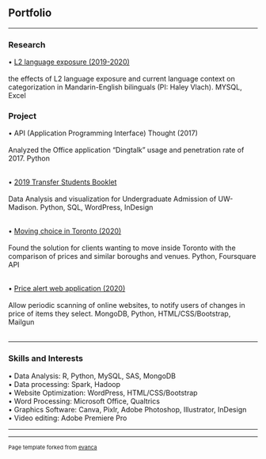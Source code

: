 ## Portfolio

---

### Research

• [L2 language exposure (2019-2020)](https://ugradsymposium.wisc.edu/wp-content/uploads/sites/454/2020/05/Zhou-and-Tong.pdf)
<br><br>
the effects of L2 language exposure and current language context on categorization in Mandarin-English bilinguals (PI: Haley Vlach). MYSQL, Excel



### Project

• API (Application Programming Interface) Thought (2017)
<br><br>
Analyzed the Office
application “Dingtalk” usage and penetration rate of 2017. Python
<br><br>

• [2019 Transfer Students Booklet](https://transfer.wisc.edu/transferstats/)
<br><br>
Data Analysis and visualization for
Undergraduate Admission of UW-Madison. Python, SQL, WordPress, InDesign
<br><br>

• [Moving choice in Toronto (2020)](https://www.linkedin.com/pulse/how-choose-site-toronto-wenqi-zhou/?published=t&trackingId=3iw8bdAxT%2FG7he6J9s3Jog%3D%3D)
<br><br>
Found the solution for clients wanting to move inside Toronto with the comparison of prices and similar boroughs and venues. Python,
Foursquare API
<br><br>

• [Price alert web application (2020)](https://price-alert-personal.herokuapp.com/)
<br><br>
Allow periodic scanning of online websites, to notify
users of changes in price of items they select. MongoDB, Python, HTML/CSS/Bootstrap, Mailgun
<br><br>

---

### Skills and Interests

• Data Analysis: R, Python, MySQL, SAS, MongoDB<br/>
• Data processing: Spark, Hadoop<br/>
• Website Optimization: WordPress, HTML/CSS/Bootstrap<br/>
• Word Processing: Microsoft Office, Qualtrics<br/>
• Graphics Software: Canva, Pixlr, Adobe Photoshop, Illustrator, InDesign<br/>
• Video editing: Adobe Premiere Pro<br/>

---




---
<p style="font-size:11px">Page template forked from <a href="https://github.com/evanca/quick-portfolio">evanca</a></p>
<!-- Remove above link if you don't want to attibute -->
